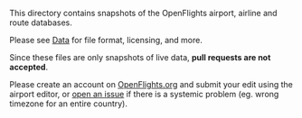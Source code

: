 This directory contains snapshots of the OpenFlights airport, airline and route databases.

Please see [Data](https://openflights.org/data.html) for file format, licensing, and more.

Since these files are only snapshots of live data, **pull requests are not accepted**.

Please create an account on [OpenFlights.org](https://openflights.org) and submit your edit using the airport editor, or [open an issue](https://github.com/jpatokal/openflights/issues) if there is a systemic problem (eg. wrong timezone for an entire country).

